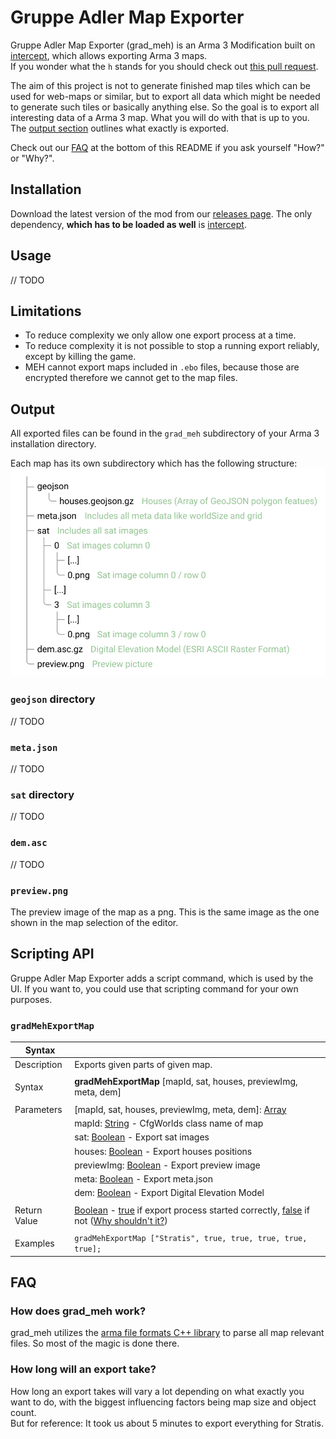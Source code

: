 # Gruppe Adler Map Exporter

Gruppe Adler Map Exporter (grad_meh) is an Arma 3 Modification built on [intercept](https://github.com/intercept/intercept), which allows exporting Arma 3 maps.  
If you wonder what the `h` stands for you should check out [this pull request](https://github.com/gruppe-adler/grad_meh/pull/1).   

The aim of this project is not to generate finished map tiles which can be used for web-maps or similar, but to export all data which might be needed to generate such tiles or basically anything else. So the goal is to export all interesting data of a Arma 3 map. What you will do with that is up to you. The [output section](#Output) outlines what exactly is exported. 

Check out our [FAQ](#FAQ) at the bottom of this README if you ask yourself "How?" or "Why?".

## Installation
Download the latest version of the mod from our [releases page](https://github.com/gruppe-adler/grad_meh/releases). The only dependency, **which has to be loaded as well** is [intercept](https://steamcommunity.com/sharedfiles/filedetails/?id=1645973522). 

## Usage
// TODO

## Limitations
- To reduce complexity we only allow one export process at a time.
- To reduce complexity it is not possible to stop a running export reliably, except by killing the game.
- MEH cannot export maps included in `.ebo` files, because those are encrypted therefore we cannot get to the map files. 

## Output
All exported files can be found in the `grad_meh` subdirectory of your Arma 3 installation directory.  
  
Each map has its own subdirectory which has the following structure:
![](./docs/output_dir_structure.svg)

### `geojson` directory
// TODO
### `meta.json`
// TODO
### `sat` directory
// TODO
### `dem.asc`
// TODO
### `preview.png`
The preview image of the map as a png. This is the same image as the one shown in the map selection of the editor.


## Scripting API
Gruppe Adler Map Exporter adds a script command, which is used by the UI. If you want to, you could use that scripting command for your own purposes.

### `gradMehExportMap`
|**Syntax**| |  
|---|---|  
|Description| Exports given parts of given map. |
|||
|Syntax| **gradMehExportMap** [mapId, sat, houses, previewImg, meta, dem]
|||
|Parameters|[mapId, sat, houses, previewImg, meta, dem]: [Array](https://community.bistudio.com/wiki/Array)|
||mapId: [String](https://community.bistudio.com/wiki/String) - CfgWorlds class name of map|
||sat: [Boolean](https://community.bistudio.com/wiki/Boolean) - Export sat images|
||houses: [Boolean](https://community.bistudio.com/wiki/Boolean) - Export houses positions|
||previewImg: [Boolean](https://community.bistudio.com/wiki/Boolean) - Export preview image|
||meta: [Boolean](https://community.bistudio.com/wiki/Boolean) - Export meta.json|
||dem: [Boolean](https://community.bistudio.com/wiki/Boolean) - Export Digital Elevation Model|
|||
|Return Value| [Boolean](https://community.bistudio.com/wiki/Boolean) - [true](https://community.bistudio.com/wiki/true) if export process started correctly, [false](https://community.bistudio.com/wiki/false) if not ([Why shouldn't it?](#Limitations))|
|||
|Examples|`gradMehExportMap ["Stratis", true, true, true, true, true];`|  

## FAQ

### How does grad_meh work?
grad_meh utilizes the [arma file formats C++ library](https://github.com/gruppe-adler/grad_aff) to parse all map relevant files. So most of the magic is done there.  

### How long will an export take?
How long an export takes will vary a lot depending on what exactly you want to do, with the biggest influencing factors being map size and object count.  
But for reference: It took us about 5 minutes to export everything for Stratis.
